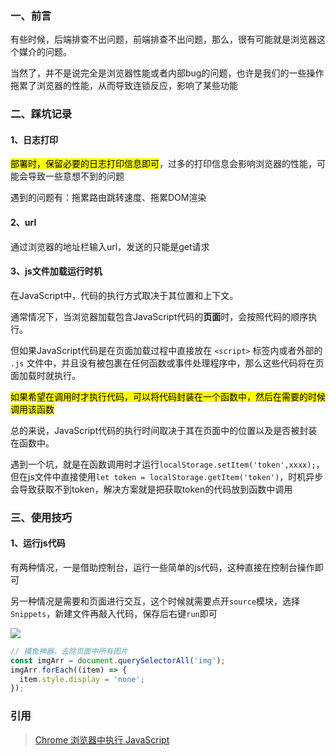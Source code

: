 ### 一、前言

有些时候，后端排查不出问题，前端排查不出问题，那么，很有可能就是浏览器这个媒介的问题。

当然了，并不是说完全是浏览器性能或者内部bug的问题，也许是我们的一些操作拖累了浏览器的性能，从而导致连锁反应，影响了某些功能

### 二、踩坑记录

#### 1、日志打印

<mark>部署时，保留必要的日志打印信息即可</mark>，过多的打印信息会影响浏览器的性能，可能会导致一些意想不到的问题

遇到的问题有：拖累路由跳转速度、拖累DOM渲染

#### 2、url

通过浏览器的地址栏输入url，发送的只能是get请求

#### 3、js文件加载运行时机

在JavaScript中，代码的执行方式取决于其位置和上下文。

通常情况下，当浏览器加载包含JavaScript代码的**页面**时，会按照代码的顺序执行。

但如果JavaScript代码是在页面加载过程中直接放在 `<script>` 标签内或者外部的 `.js` 文件中，并且没有被包裹在任何函数或事件处理程序中，那么这些代码将在页面加载时就执行。

<mark>如果希望在调用时才执行代码，可以将代码封装在一个函数中，然后在需要的时候调用该函数</mark>

总的来说，JavaScript代码的执行时间取决于其在页面中的位置以及是否被封装在函数中。

遇到一个坑，就是在函数调用时才运行`localStorage.setItem('token',xxxx);`，但在js文件中直接使用`let token = localStorage.getItem('token')`，时机异步会导致获取不到token，解决方案就是把获取token的代码放到函数中调用

### 三、使用技巧

#### 1、运行js代码

有两种情况，一是借助控制台，运行一些简单的js代码，这种直接在控制台操作即可

另一种情况是需要和页面进行交互，这个时候就需要点开`source`模块，选择`Snippets`，新建文件再敲入代码，保存后右键`run`即可

![ ](https://www.runoob.com/wp-content/uploads/2020/11/0DBBF606-1F97-4861-B690-1DBED83A0E5E.jpg)

```js
// 摸鱼神器，去除页面中所有图片
const imgArr = document.querySelectorAll('img');
imgArr.forEach((item) => {
  item.style.display = 'none';
});
```

### 引用

> [Chrome 浏览器中执行 JavaScript](https://www.runoob.com/js/js-chrome.html)
